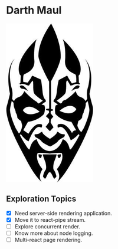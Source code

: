 # Darth Maul
![Darth Maul](/assets/images/2074698.jpeg)

## Exploration Topics

- [x] Need server-side rendering application.
- [x] Move it to react-pipe stream.
- [ ] Explore concurrent render. 
- [ ] Know more about node logging.
- [ ] Multi-react page rendering. 
